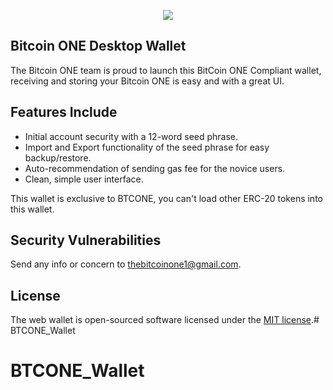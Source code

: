 <p align="center"><img src="https://www.bitcoinone.io/wp-content/uploads/2018/07/index.png"></p>

## Bitcoin ONE Desktop Wallet

The Bitcoin ONE team is proud to launch this BitCoin ONE Compliant wallet, receiving and storing your Bitcoin ONE is easy and with a great UI. 

## Features Include

- Initial account security with a 12-word seed phrase.
- Import and Export functionality of the seed phrase for easy backup/restore.
- Auto-recommendation of sending gas fee for the novice users.
- Clean, simple user interface.

This wallet is exclusive to BTCONE, you can't load other ERC-20 tokens into this wallet.


## Security Vulnerabilities

Send any info or concern to [thebitcoinone1@gmail.com](mailto:thebitcoinone1@gmail.com).

## License

The web wallet is open-sourced software licensed under the [MIT license](https://opensource.org/licenses/MIT).# BTCONE_Wallet
# BTCONE_Wallet
